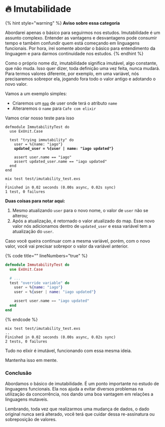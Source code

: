 # 🔥 Imutabilidade

{% hint style="warning" %}
**Aviso sobre essa categoria**

Abordarei apenas o básico para seguirmos nos estudos. Imutabilidade é um assunto complexo. Entender as vantagens e desvantagens pode consumir tempo e também confundir quem está começando em linguagens funcionais. Por hora, irei somente abordar o básico para entendimento da linguagem e para darmos continuidade nos estudos.
{% endhint %}

Como o próprio nome diz, imutabilidade significa imutável, algo constante, que não muda. Isso quer dizer, toda definição uma vez feita, nunca mudará. Para termos valores diferente, por exemplo, em uma variável, nós precisaremos sobrepor ela, jogando fora todo o valor antigo e adotando o novo valor.

Vamos a um exemplo simples:

* Criaremos um [`map`](../basico/map.md) de user onde terá o atributo `name`&#x20;
* Alteraremos o `name` para `Cafe com elixir`

Vamos criar nosso teste para isso

<pre class="language-elixir" data-title="test/imutability_test.exs" data-line-numbers><code class="lang-elixir">defmodule ImmutabilityTest do
  use ExUnit.Case

  test "trying immutability" do
    user = %{name: "iago"}
<strong>    updated_user = %{user | name: "iago updated"}
</strong>
    assert user.name == "iago"
    assert updated_user.name == "iago updated"
  end
end
</code></pre>

```shell
mix test test/imutability_test.exs
.
Finished in 0.02 seconds (0.00s async, 0.02s sync)
1 test, 0 failures
```

**Duas coisas para notar aqui:**

1. Mesmo atualizando `user` para o novo nome, o valor de `user` não se alterou;&#x20;
2. Após a atualização, é retornado o valor atualizado do map. Esse novo valor nós adicionamos dentro de `updated_user` e essa variável tem a atualização do `user`.

Caso você queira continuar com a mesma variável, porém, com o novo valor, você vai precisar sobrepor o valor da variável anterior.

{% code title="" lineNumbers="true" %}
```elixir
defmodule ImmutabilityTest do
  use ExUnit.Case

  # ...
  test "override variable" do
    user = %{name: "iago"}
    user = %{user | name: "iago updated"}

    assert user.name == "iago updated"
  end
end
```
{% endcode %}

```shell
mix test test/imutability_test.exs
..
Finished in 0.02 seconds (0.00s async, 0.02s sync)
2 tests, 0 failures
```

Tudo no elixir é imutável, funcionando com essa mesma ideia.&#x20;

Mantenha isso em mente.



### Conclusão

Abordamos o básico de imutabilidade. É um ponto importante no estudo de linguagens funcionais. Ela nos ajuda a evitar diversos problemas na utilização da concorrência, nos dando uma boa vantagem em relações a linguagens mutaveis.

Lembrando, toda vez que realizarmos uma mudança de dados, o dado original nunca será alterado, você terá que cuidar dessa re-assinatura ou sobreposição de valores.



